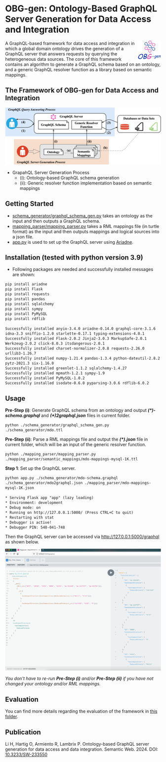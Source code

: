 # OBG-gen: Ontology-Based GraphQL Server Generation for Data Access and Integration
<img alt="OBG-gen Logo" align="right" src="figures/OBG-gen-logo.png" width="15%" />
A GraphQL-based framework for data access and integration in which a global domain ontology drives the generation of a GraphQL server that answers requests by querying the heterogeneous data sources. The core of this framework contains an algorithm to generate a GraphQL schema based on an ontology, and a generic GraphQL resolver function as a library based on semantic mappings. 


## The Framework of OBG-gen for Data Access and Integration
![entities](figures/OBG-gen-framework.png "The framework of OBG-gen")

* GrapahQL Server Generation Process
    * (i): Ontology-based GraphQL schema generation
    * (ii): Generic resolver function implementation based on semantic mappings


## Getting Started

* [schema_generator/graphql_schema_gen.py](schema_generator/graphql_schema_gen.py) takes an ontology as the input and then outputs a GraphQL schema.
* [mapping_parser/mapping_parser.py](mapping_parser/mapping_parser.py) takes a RML mappings file (in turtle format) as the input and then outputs mappings and logical sources into a json file.
* [app.py](./app.py) is used to set up the GraphQL server using [Ariadne](https://ariadnegraphql.org).


## Installation (tested with python version 3.9)

* Following packages are needed and successfully installed messages are shown:

[//]: # "python -m pip install \"graphql-core>=3\""
[//]: # "GraphQL-core 3 can be installed from PyPI using the built-in pip command:"
	
	
    pip install ariadne
    pip install Flask
    pip install requests
    pip install pandas
    pip install sqlalchemy
    pip install sympy
    pip install PyMySQL
    pip install rdflib
    
    Successfully installed anyio-3.4.0 ariadne-0.14.0 graphql-core-3.1.6 idna-3.3 sniffio-1.2.0 starlette-0.17.1 typing-extensions-4.0.1
    Successfully installed Flask-2.0.2 Jinja2-3.0.3 MarkupSafe-2.0.1 Werkzeug-2.0.2 click-8.0.3 itsdangerous-2.0.1
    Successfully installed charset-normalizer-2.0.8 requests-2.26.0 urllib3-1.26.7
    Successfully installed numpy-1.21.4 pandas-1.3.4 python-dateutil-2.8.2 pytz-2021.3 six-1.16.0
    Successfully installed greenlet-1.1.2 sqlalchemy-1.4.27
    Successfully installed mpmath-1.2.1 sympy-1.9
    Successfully installed PyMySQL-1.0.2
    Successfully installed isodate-0.6.0 pyparsing-3.0.6 rdflib-6.0.2

## Usage
**Pre-Step (i)**: Generate GraphQL schema from an ontology and output _**(*)-schema.graphql**_ and _**(*)2graphql.json**_ files in current folder.


	python ./schema_generator/graphql_schema_gen.py ./schema_generator/mdo.ttl

**Pre-Step (ii)**: Parse a RML mappings file and output the _**(*).json**_ file in current folder, which will be an input of the generic resolver function.

	python ./mapping_parser/mapping_parser.py ./mapping_parser/semantic_mappings/mdo-mappings-mysql-1K.ttl

**Step 1**: Set up the GraphQL server.

[//]: # "export FLASK_ENV=development"

    python app.py ./schema_generator/mdo-schema.graphql ./schema_generator/mdo2graphql.json ./mapping_parser/mdo-mappings-mysql-1K.json 

	* Serving Flask app "app" (lazy loading)
	* Environment: development
	* Debug mode: on
	* Running on http://127.0.0.1:5000/ (Press CTRL+C to quit)
	* Restarting with stat
	* Debugger is active!
	* Debugger PIN: 540-041-748

Then the GraphQL server can be accessed via http://127.0.0.1:5000/graphql as shown below.

![first_query](figures/first_query.png "GraphQL query example")

*You don't have to re-run **Pre-Step (i)** and/or **Pre-Step (ii)** if you have not changed your ontology and/or RML mappings.*

## Evaluation

You can find more details regarding the evaluation of the framework in [this folder](evaluation/README.md).

## Publication
Li H, Hartig O, Armiento R, Lambrix P. Ontology-based GraphQL server generation for data access and data integration. Semantic Web. 2024. DOI: [10.3233/SW-233550](http://doi.org/10.3233/SW-233550)

